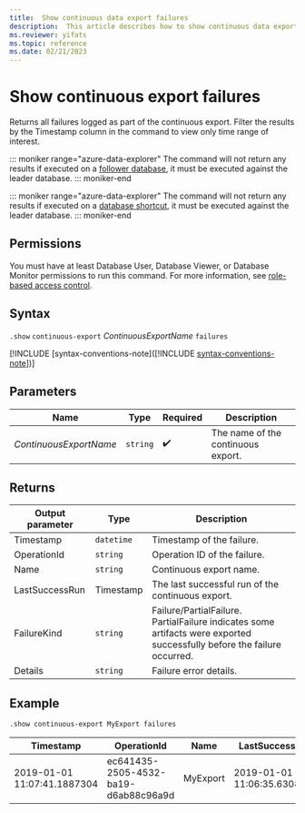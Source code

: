 ```yaml
---
title:  Show continuous data export failures
description:  This article describes how to show continuous data export failures.
ms.reviewer: yifats
ms.topic: reference
ms.date: 02/21/2023
---
```

# Show continuous export failures

Returns all failures logged as part of the continuous export. Filter the results by the Timestamp column in the command to view only time range of interest.

::: moniker range="azure-data-explorer"
The command will not return any results if executed on a [follower database](/azure/data-explorer/follower), it must be executed against the leader database.
::: moniker-end

::: moniker range="azure-data-explorer"
The command will not return any results if executed on a [database shortcut](/fabric/real-time-intelligence/database-shortcut), it must be executed against the leader database.
::: moniker-end

## Permissions

You must have at least Database User, Database Viewer, or Database Monitor permissions to run this command. For more information, see [role-based access control](../../access-control/role-based-access-control.md).

## Syntax

`.show` `continuous-export` *ContinuousExportName* `failures`

[!INCLUDE [syntax-conventions-note]([!INCLUDE [syntax-conventions-note](/../includes/syntax-conventions-note.md)])]

## Parameters

| Name | Type | Required | Description |
|--|--|--|--|
| *ContinuousExportName* | `string` |  :heavy_check_mark: | The name of the continuous export. |

## Returns

| Output parameter | Type      | Description                                         |
|------------------|-----------|-----------------------------------------------------|
| Timestamp        | `datetime` | Timestamp of the failure.                           |
| OperationId      | `string` | Operation ID of the failure.                    |
| Name             | `string` | Continuous export name.                             |
| LastSuccessRun   | Timestamp | The last successful run of the continuous export.   |
| FailureKind      | `string` | Failure/PartialFailure. PartialFailure indicates some artifacts were exported successfully before the failure occurred. |
| Details          | `string` | Failure error details.                              |

## Example

```kusto
.show continuous-export MyExport failures 
```

| Timestamp                   | OperationId                          | Name     | LastSuccessRun              | FailureKind | Details    |
|-----------------------------|--------------------------------------|----------|-----------------------------|-------------|------------|
| 2019-01-01 11:07:41.1887304 | ec641435-2505-4532-ba19-d6ab88c96a9d | MyExport | 2019-01-01 11:06:35.6308140 | Failure     | Details... |
